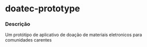 # doatec-prototype

### Descrição
Um protótipo de aplicativo de doação de materiais eletronicos para comunidades carentes
